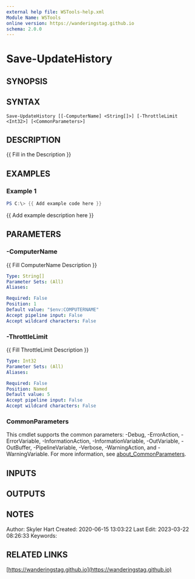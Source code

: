 ```yaml
---
external help file: WSTools-help.xml
Module Name: WSTools
online version: https://wanderingstag.github.io
schema: 2.0.0
---
```


# Save-UpdateHistory

## SYNOPSIS

## SYNTAX

```
Save-UpdateHistory [[-ComputerName] <String[]>] [-ThrottleLimit <Int32>] [<CommonParameters>]
```

## DESCRIPTION
{{ Fill in the Description }}

## EXAMPLES

### Example 1
```powershell
PS C:\> {{ Add example code here }}
```

{{ Add example description here }}

## PARAMETERS

### -ComputerName
{{ Fill ComputerName Description }}

```yaml
Type: String[]
Parameter Sets: (All)
Aliases:

Required: False
Position: 1
Default value: "$env:COMPUTERNAME"
Accept pipeline input: False
Accept wildcard characters: False
```

### -ThrottleLimit
{{ Fill ThrottleLimit Description }}

```yaml
Type: Int32
Parameter Sets: (All)
Aliases:

Required: False
Position: Named
Default value: 5
Accept pipeline input: False
Accept wildcard characters: False
```

### CommonParameters
This cmdlet supports the common parameters: -Debug, -ErrorAction, -ErrorVariable, -InformationAction, -InformationVariable, -OutVariable, -OutBuffer, -PipelineVariable, -Verbose, -WarningAction, and -WarningVariable. For more information, see [about_CommonParameters](http://go.microsoft.com/fwlink/?LinkID=113216).

## INPUTS

## OUTPUTS

## NOTES
Author: Skyler Hart
Created: 2020-06-15 13:03:22
Last Edit: 2023-03-22 08:26:33
Keywords:

## RELATED LINKS

[https://wanderingstag.github.io](https://wanderingstag.github.io)

